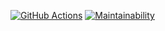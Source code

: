 [![GitHub Actions](https://github.com/maxtiish/filter/actions/workflows/main.yml/badge.svg?event=push)](https://github.com/maxtiish/filter/actions/workflows/main.yml)
[![Maintainability](https://api.codeclimate.com/v1/badges/6bf6b12d628a8c74ba80/maintainability)](https://codeclimate.com/github/maxtiish/filter/maintainability)
